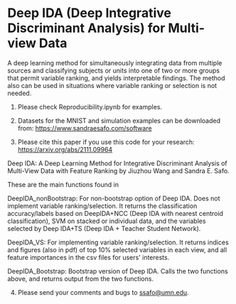 # Deep IDA (Deep Integrative Discriminant Analysis) for Multi-view Data
A deep learning method for simultaneously integrating data from multiple sources and classifying subjects or units into one of two or more groups that permit variable ranking, and yields interpretable findings. The method also can be used in situations where variable ranking or selection is not needed.

1. Please check Reproducibility.ipynb for examples.

2. Datasets for the MNIST and simulation examples can be downloaded from: https://www.sandraesafo.com/software

3. Please cite this paper if you use this code for your research: https://arxiv.org/abs/2111.09964

Deep IDA: A Deep Learning Method for Integrative Discriminant Analysis of Multi-View Data with Feature Ranking by 
Jiuzhou Wang and  Sandra E. Safo.

These are the main functions found in 

DeepIDA_nonBootstrap: For non-bootstrap option of Deep IDA. Does not implement variable ranking/selection. It returns the classification accuracy/labels based on DeepIDA+NCC (Deep IDA with nearest centroid classification), SVM on stacked or individual data, and the variables selected by Deep IDA+TS (Deep IDA + Teacher Student Network).

DeepIDA_VS: For implementing variable ranking/selection. It returns indices and figures (also in pdf) of top 10% selected variables in each view, and all feature importances in the csv files for users' interests.

DeepIDA_Bootstrap: Bootstrap version of Deep IDA. Calls the two functions above, and returns output from the two functions. 

4. Please send your comments and bugs to ssafo@umn.edu.
